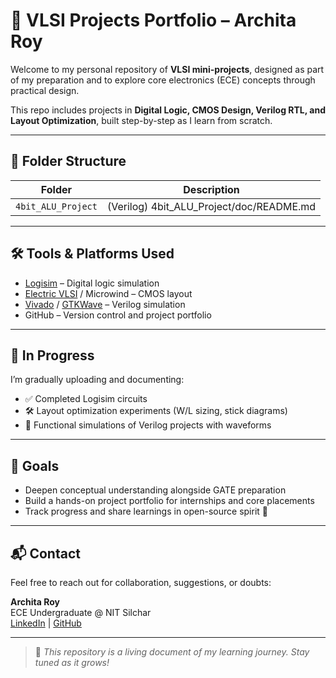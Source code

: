# 🔬 VLSI Projects Portfolio – Archita Roy

Welcome to my personal repository of **VLSI mini-projects**, designed as part of my preparation and to explore core electronics (ECE) concepts through practical design.

This repo includes projects in **Digital Logic, CMOS Design, Verilog RTL, and Layout Optimization**, built step-by-step as I learn from scratch.

---

## 📁 Folder Structure 

| Folder             | Description |
|--------------------|-------------|
| `4bit_ALU_Project`| (Verilog) 4bit_ALU_Project/doc/README.md |

---

## 🛠️ Tools & Platforms Used

- [Logisim](http://www.cburch.com/logisim/) – Digital logic simulation
- [Electric VLSI](https://github.com/StaticVox/Electric-VLSI) / Microwind – CMOS layout
- [Vivado](https://www.xilinx.com/products/design-tools/vivado.html) / [GTKWave](http://gtkwave.sourceforge.net/) – Verilog simulation
- GitHub – Version control and project portfolio

---

## 🚀 In Progress

I’m gradually uploading and documenting:
- ✅ Completed Logisim circuits
- 🛠️ Layout optimization experiments (W/L sizing, stick diagrams)
- 🧪 Functional simulations of Verilog projects with waveforms

---

## 🧾 Goals

- Deepen conceptual understanding alongside GATE preparation  
- Build a hands-on project portfolio for internships and core placements  
- Track progress and share learnings in open-source spirit 🌱

---

## 📬 Contact

Feel free to reach out for collaboration, suggestions, or doubts:

**Archita Roy**  
ECE Undergraduate @ NIT Silchar  
[LinkedIn](https://www.linkedin.com/in/archita-royy/) | [GitHub](https://github.com/archita-2005)

---

> 📌 *This repository is a living document of my learning journey. Stay tuned as it grows!*
